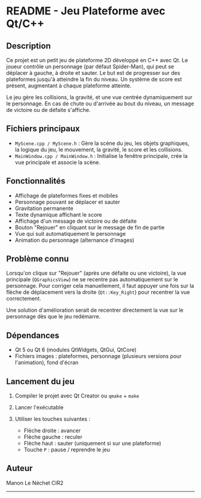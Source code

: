# README - Jeu Plateforme avec Qt/C++

## Description

Ce projet est un petit jeu de plateforme 2D développé en C++ avec Qt. Le joueur contrôle un personnage (par défaut Spider-Man), qui peut se déplacer à gauche, à droite et sauter. Le but est de progresser sur des plateformes jusqu'à atteindre la fin du niveau. Un système de score est présent, augmentant à chaque plateforme atteinte.

Le jeu gère les collisions, la gravité, et une vue centrée dynamiquement sur le personnage. En cas de chute ou d'arrivée au bout du niveau, un message de victoire ou de défaite s'affiche.

## Fichiers principaux

* `MyScene.cpp / MyScene.h` : Gère la scène du jeu, les objets graphiques, la logique du jeu, le mouvement, la gravité, le score et les collisions.
* `MainWindow.cpp / MainWindow.h` : Initialise la fenêtre principale, crée la vue principale et associe la scène.

## Fonctionnalités

* Affichage de plateformes fixes et mobiles
* Personnage pouvant se déplacer et sauter
* Gravitation permanente
* Texte dynamique affichant le score
* Affichage d'un message de victoire ou de défaite
* Bouton "Rejouer" en cliquant sur le message de fin de partie
* Vue qui suit automatiquement le personnage
* Animation du personnage (alternance d'images)

## Problème connu

Lorsqu'on clique sur "Rejouer" (après une défaite ou une victoire), la vue principale (`QGraphicsView`) ne se recentre pas automatiquement sur le personnage. Pour corriger cela manuellement, il faut appuyer une fois sur la flèche de déplacement vers la droite (`Qt::Key_Right`) pour recentrer la vue correctement.

Une solution d'amélioration serait de recentrer directement la vue sur le personnage dès que le jeu redémarre.

## Dépendances

* Qt 5 ou Qt 6 (modules QtWidgets, QtGui, QtCore)
* Fichiers images : plateformes, personnage (plusieurs versions pour l'animation), fond d'écran

## Lancement du jeu

1. Compiler le projet avec Qt Creator ou `qmake` + `make`
2. Lancer l'exécutable
3. Utiliser les touches suivantes :

   * Flèche droite : avancer
   * Flèche gauche : reculer
   * Flèche haut : sauter (uniquement si sur une plateforme)
   * Touche `P` : pause / reprendre le jeu

## Auteur

Manon Le Néchet CIR2

---

